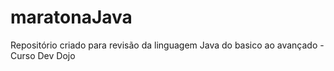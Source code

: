 # maratonaJava
Repositório criado para revisão da linguagem Java do basico ao avançado - Curso Dev Dojo 
